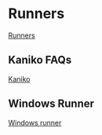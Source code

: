 # Runners

[Runners](runners-snippet.md ':include')

## Kaniko FAQs

[Kaniko](kaniko-faqs.md ':include')

## Windows Runner

[Windows runner](./windows-runner.md ':include')